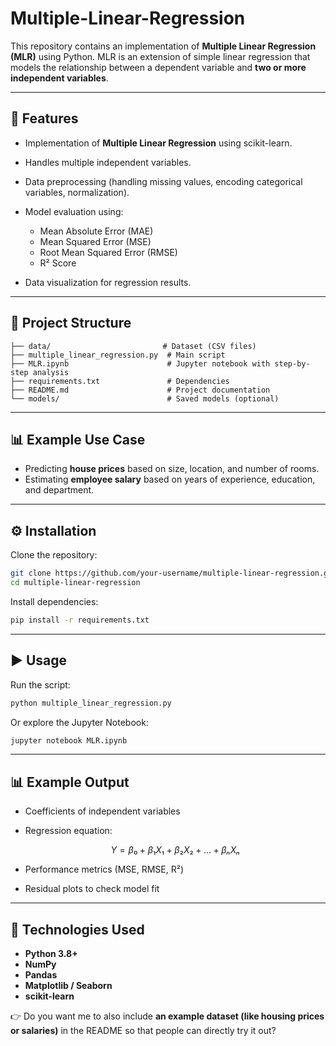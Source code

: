 # Multiple-Linear-Regression
This repository contains an implementation of **Multiple Linear Regression (MLR)** using Python. MLR is an extension of simple linear regression that models the relationship between a dependent variable and **two or more independent variables**.

---

## 📌 Features

* Implementation of **Multiple Linear Regression** using scikit-learn.
* Handles multiple independent variables.
* Data preprocessing (handling missing values, encoding categorical variables, normalization).
* Model evaluation using:

  * Mean Absolute Error (MAE)
  * Mean Squared Error (MSE)
  * Root Mean Squared Error (RMSE)
  * R² Score
* Data visualization for regression results.

---

## 📂 Project Structure

```
├── data/                         # Dataset (CSV files)
├── multiple_linear_regression.py  # Main script
├── MLR.ipynb                      # Jupyter notebook with step-by-step analysis
├── requirements.txt               # Dependencies
├── README.md                      # Project documentation
└── models/                        # Saved models (optional)
```

---

## 📊 Example Use Case

* Predicting **house prices** based on size, location, and number of rooms.
* Estimating **employee salary** based on years of experience, education, and department.

---

## ⚙️ Installation

Clone the repository:

```bash
git clone https://github.com/your-username/multiple-linear-regression.git
cd multiple-linear-regression
```

Install dependencies:

```bash
pip install -r requirements.txt
```

---

## ▶️ Usage

Run the script:

```bash
python multiple_linear_regression.py
```

Or explore the Jupyter Notebook:

```bash
jupyter notebook MLR.ipynb
```

---

## 📊 Example Output

* Coefficients of independent variables
* Regression equation:

  $$
  Y = β₀ + β₁X₁ + β₂X₂ + ... + βₙXₙ
  $$
* Performance metrics (MSE, RMSE, R²)
* Residual plots to check model fit

---

## 🔧 Technologies Used

* **Python 3.8+**
* **NumPy**
* **Pandas**
* **Matplotlib / Seaborn**
* **scikit-learn**


👉 Do you want me to also include **an example dataset (like housing prices or salaries)** in the README so that people can directly try it out?

